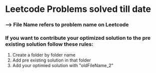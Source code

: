 # Leetcode Problems solved till date

###  --> File Name refers to problem name on Leetcode
### If you want to contribute your optimized solution to the pre existing solution follow these rules:
1. Create a folder by folder name
2. Add pre existing solution in that folder
3. Add your optimied solution with "oldFileName_2"
